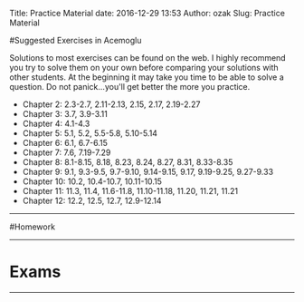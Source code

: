 Title: Practice Material
date: 2016-12-29 13:53
Author: ozak
Slug: Practice Material


#Suggested Exercises in Acemoglu

Solutions to most exercises can be found on the web. I highly recommend you try to solve them on your own before comparing your solutions with other students. At the beginning it may take you time to be able to solve a question. Do not panick...you'll get better the more you practice.

* Chapter 2: 2.3-2.7, 2.11-2.13, 2.15, 2.17, 2.19-2.27
* Chapter 3: 3.7, 3.9-3.11
* Chapter 4: 4.1-4.3
* Chapter 5: 5.1, 5.2, 5.5-5.8, 5.10-5.14
* Chapter 6: 6.1, 6.7-6.15
* Chapter 7: 7.6, 7.19-7.29
* Chapter 8: 8.1-8.15, 8.18, 8.23, 8.24, 8.27, 8.31, 8.33-8.35
* Chapter 9: 9.1, 9.3-9.5, 9.7-9.10, 9.14-9.15, 9.17, 9.19-9.25, 9.27-9.33
* Chapter 10: 10.2, 10.4-10.7, 10.11-10.15
* Chapter 11: 11.3, 11.4, 11.6-11.8, 11.10-11.18, 11.20, 11.21, 11.21
* Chapter 12: 12.2, 12.5, 12.7, 12.9-12.14

--------------------------------------

#Homework

--------------------------------------

# Exams

--------------------------------------


